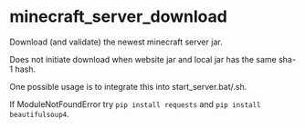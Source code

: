 # minecraft_server_download
Download (and validate) the newest minecraft server jar.

Does not initiate download when website jar and local jar has the same sha-1 hash.

One possible usage is to integrate this into start_server.bat/.sh.

If ModuleNotFoundError try `pip install requests` and `pip install beautifulsoup4`.